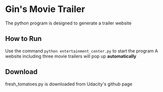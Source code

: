 # Gin's Movie Trailer
The python program is designed to generate a trailer website

## How to Run
Use the command `python entertainment_center.py` to start the program
A website including three movie trailers will pop up **automatically**

## Download
fresh_tomatoes.py is downloaded from Udacity's github page